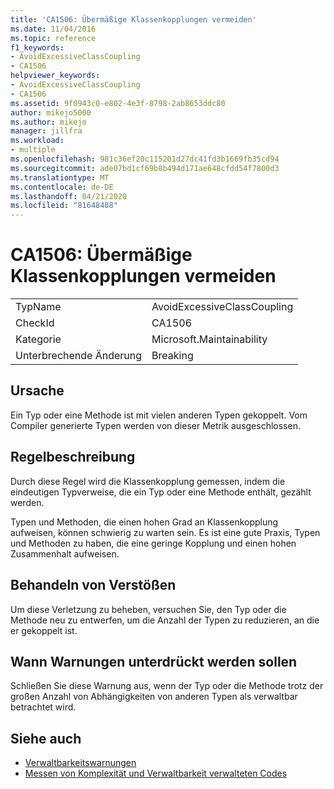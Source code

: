 ```yaml
---
title: 'CA1506: Übermäßige Klassenkopplungen vermeiden'
ms.date: 11/04/2016
ms.topic: reference
f1_keywords:
- AvoidExcessiveClassCoupling
- CA1506
helpviewer_keywords:
- AvoidExcessiveClassCoupling
- CA1506
ms.assetid: 9f0943c0-e802-4e3f-8798-2ab8653ddc80
author: mikejo5000
ms.author: mikejo
manager: jillfra
ms.workload:
- multiple
ms.openlocfilehash: 981c36ef20c115201d27dc41fd3b1669fb35cd94
ms.sourcegitcommit: ade07bd1cf69b8b494d171ae648cfdd54f7800d3
ms.translationtype: MT
ms.contentlocale: de-DE
ms.lasthandoff: 04/21/2020
ms.locfileid: "81648488"
---
```

# <a name="ca1506-avoid-excessive-class-coupling"></a>CA1506: Übermäßige Klassenkopplungen vermeiden

|||
|-|-|
|TypName|AvoidExcessiveClassCoupling|
|CheckId|CA1506|
|Kategorie|Microsoft.Maintainability|
|Unterbrechende Änderung|Breaking|

## <a name="cause"></a>Ursache

Ein Typ oder eine Methode ist mit vielen anderen Typen gekoppelt. Vom Compiler generierte Typen werden von dieser Metrik ausgeschlossen.

## <a name="rule-description"></a>Regelbeschreibung

Durch diese Regel wird die Klassenkopplung gemessen, indem die eindeutigen Typverweise, die ein Typ oder eine Methode enthält, gezählt werden.

Typen und Methoden, die einen hohen Grad an Klassenkopplung aufweisen, können schwierig zu warten sein. Es ist eine gute Praxis, Typen und Methoden zu haben, die eine geringe Kopplung und einen hohen Zusammenhalt aufweisen.

## <a name="how-to-fix-violations"></a>Behandeln von Verstößen

Um diese Verletzung zu beheben, versuchen Sie, den Typ oder die Methode neu zu entwerfen, um die Anzahl der Typen zu reduzieren, an die er gekoppelt ist.

## <a name="when-to-suppress-warnings"></a>Wann Warnungen unterdrückt werden sollen

Schließen Sie diese Warnung aus, wenn der Typ oder die Methode trotz der großen Anzahl von Abhängigkeiten von anderen Typen als verwaltbar betrachtet wird.

## <a name="see-also"></a>Siehe auch

- [Verwaltbarkeitswarnungen](../code-quality/maintainability-warnings.md)
- [Messen von Komplexität und Verwaltbarkeit verwalteten Codes](../code-quality/code-metrics-values.md)
